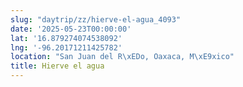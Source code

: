 ```yaml
---
slug: "daytrip/zz/hierve-el-agua_4093"
date: '2025-05-23T00:00:00'
lat: '16.879274074538092'
lng: '-96.20171211425782'
location: "San Juan del R\xEDo, Oaxaca, M\xE9xico"
title: Hierve el agua
---
```



